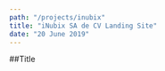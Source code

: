 ```yaml
---
path: "/projects/inubix"
title: "iNubix SA de CV Landing Site"
date: "20 June 2019"
---
```


##Title
